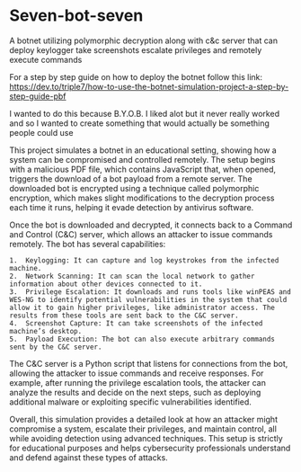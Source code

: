 # Seven-bot-seven
A botnet utilizing polymorphic decryption along with c&amp;c server that can deploy keylogger take screenshots escalate privileges and remotely execute commands

For a step by step guide on how to deploy the botnet follow this link: https://dev.to/triple7/how-to-use-the-botnet-simulation-project-a-step-by-step-guide-pbf

I wanted to do this because B.Y.O.B. I liked alot but it never really worked and so I wanted to create something that would actually be something people could use

This project simulates a botnet in an educational setting, showing how a system can be compromised and controlled remotely. The setup begins with a malicious PDF file, which contains JavaScript that, when opened, triggers the download of a bot payload from a remote server. The downloaded bot is encrypted using a technique called polymorphic encryption, which makes slight modifications to the decryption process each time it runs, helping it evade detection by antivirus software.

Once the bot is downloaded and decrypted, it connects back to a Command and Control (C&C) server, which allows an attacker to issue commands remotely. The bot has several capabilities:

	1.	Keylogging: It can capture and log keystrokes from the infected machine.
	2.	Network Scanning: It can scan the local network to gather information about other devices connected to it.
	3.	Privilege Escalation: It downloads and runs tools like winPEAS and WES-NG to identify potential vulnerabilities in the system that could allow it to gain higher privileges, like administrator access. The results from these tools are sent back to the C&C server.
	4.	Screenshot Capture: It can take screenshots of the infected machine’s desktop.
	5.	Payload Execution: The bot can also execute arbitrary commands sent by the C&C server.

The C&C server is a Python script that listens for connections from the bot, allowing the attacker to issue commands and receive responses. For example, after running the privilege escalation tools, the attacker can analyze the results and decide on the next steps, such as deploying additional malware or exploiting specific vulnerabilities identified.

Overall, this simulation provides a detailed look at how an attacker might compromise a system, escalate their privileges, and maintain control, all while avoiding detection using advanced techniques. This setup is strictly for educational purposes and helps cybersecurity professionals understand and defend against these types of attacks.
